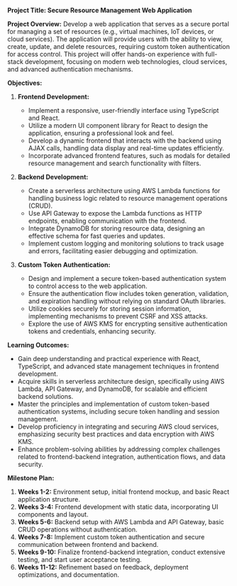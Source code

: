 **Project Title: Secure Resource Management Web Application**

**Project Overview:**
Develop a web application that serves as a secure portal for managing a set of resources (e.g., virtual machines, IoT devices, or cloud services). The application will provide users with the ability to view, create, update, and delete resources, requiring custom token authentication for access control. This project will offer hands-on experience with full-stack development, focusing on modern web technologies, cloud services, and advanced authentication mechanisms.

**Objectives:**

1. **Frontend Development:**
   - Implement a responsive, user-friendly interface using TypeScript and React.
   - Utilize a modern UI component library for React to design the application, ensuring a professional look and feel.
   - Develop a dynamic frontend that interacts with the backend using AJAX calls, handling data display and real-time updates efficiently.
   - Incorporate advanced frontend features, such as modals for detailed resource management and search functionality with filters.

2. **Backend Development:**
   - Create a serverless architecture using AWS Lambda functions for handling business logic related to resource management operations (CRUD).
   - Use API Gateway to expose the Lambda functions as HTTP endpoints, enabling communication with the frontend.
   - Integrate DynamoDB for storing resource data, designing an effective schema for fast queries and updates.
   - Implement custom logging and monitoring solutions to track usage and errors, facilitating easier debugging and optimization.

3. **Custom Token Authentication:**
   - Design and implement a secure token-based authentication system to control access to the web application.
   - Ensure the authentication flow includes token generation, validation, and expiration handling without relying on standard OAuth libraries.
   - Utilize cookies securely for storing session information, implementing mechanisms to prevent CSRF and XSS attacks.
   - Explore the use of AWS KMS for encrypting sensitive authentication tokens and credentials, enhancing security.

**Learning Outcomes:**

- Gain deep understanding and practical experience with React, TypeScript, and advanced state management techniques in frontend development.
- Acquire skills in serverless architecture design, specifically using AWS Lambda, API Gateway, and DynamoDB, for scalable and efficient backend solutions.
- Master the principles and implementation of custom token-based authentication systems, including secure token handling and session management.
- Develop proficiency in integrating and securing AWS cloud services, emphasizing security best practices and data encryption with AWS KMS.
- Enhance problem-solving abilities by addressing complex challenges related to frontend-backend integration, authentication flows, and data security.

**Milestone Plan:**

1. **Weeks 1-2:** Environment setup, initial frontend mockup, and basic React application structure.
2. **Weeks 3-4:** Frontend development with static data, incorporating UI components and layout.
3. **Weeks 5-6:** Backend setup with AWS Lambda and API Gateway, basic CRUD operations without authentication.
4. **Weeks 7-8:** Implement custom token authentication and secure communication between frontend and backend.
5. **Weeks 9-10:** Finalize frontend-backend integration, conduct extensive testing, and start user acceptance testing.
6. **Weeks 11-12:** Refinement based on feedback, deployment optimizations, and documentation.
